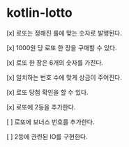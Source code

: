# kotlin-lotto

[x] 로또는 정해진 룰에 맞는 숫자로 발행된다.

[x] 1000원 당 로또 한 장을 구매할 수 있다.

[x] 로또 한 장은 6개의 숫자를 가진다.

[x] 일치하는 번호 수에 맞게 상금이 주어진다.

[x] 로또 당첨 확인을 할 수 있다.

[x] 로또에 2등을 추가한다.

[ ] 로또에 보너스 번호를 추가한다.

[ ] 2등에 관련된 IO를 구현한다.
